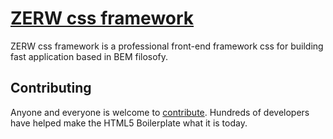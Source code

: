 # [ZERW css framework](http://zerwcss.ivanavila.com.co)

ZERW css framework  is a professional front-end framework css for building fast application based in BEM filosofy.

## Contributing

Anyone and everyone is welcome to [contribute](CONTRIBUTING.md). Hundreds of
developers have helped make the HTML5 Boilerplate what it is today.
